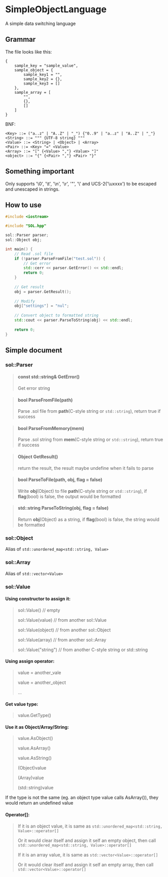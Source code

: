 # SimpleObjectLanguage
A simple data switching language

## Grammar
The file looks like this:
```
{
    sample_key = "sample_value",
    sample_object = {
        sample_key1 = "",
        sample_key2 = {},
        sample_key3 = []
    },
    sample_array = [
        "",
        {},
        []
    ]
}
```

BNF:
```
<Key> ::= ("a..z" | "A..Z" | "_") {"0..9" | "a..z" | "A..Z" | "_"}
<String> ::= """ {UTF-8 string} """
<Value> ::= <String> | <Object> | <Array>
<Pair> ::= <Key> "=" <Value>
<Array> ::= "[" {<Value> ","} <Value> "]"
<object> ::= "{" {<Pair> ","} <Pair> "}"
```

## Something important
Only supports '\0', '\t', '\n', '\r', '\"', '\\' and UCS-2('\uxxxx') to be escaped and unescaped in strings.

## How to use
```cpp
#include <iostream>

#include "SOL.hpp"

sol::Parser parser;
sol::Object obj;

int main() {
    // Read .sol file
    if (!parser.ParseFromFile("test.sol")) {
        // Get error
        std::cerr << parser.GetError() << std::endl;
        return 0;
    }
    
    // Get result
    obj = parser.GetResult();
    
    // Modify
    obj["settings"] = "nul";
    
    // Convert object to formatted string
    std::cout << parser.ParseToString(obj) << std::endl;
    
    return 0;
}
```

## Simple document
### sol::Parser
> #### const std::string& GetError()
> Get error string

> #### bool ParseFromFile(path)
> Parse .sol file from **path**(C-style string or `std::string`), return true if success

> #### bool ParseFromMemory(mem)
> Parse .sol string from **mem**(C-style string or `std::string`), return true if success

> #### Object GetResult()
> return the result, the result maybe undefine when it fails to parse

> #### bool ParseToFile(path, obj, flag = false)
> Write **obj**(Object) to file **path**(C-style string or `std::string`), if **flag**(bool) is false, the output would be formatted

> #### std::string ParseToString(obj, flag = false)
> Return **obj**(Object) as a string, if **flag**(bool) is false, the string would be formatted

### sol::Object
Alias of `std::unordered_map<std::string, Value>`

### sol::Array
Alias of `std::vector<Value>`

### sol::Value
#### Using constructor to assign it:
> sol::Value() // empty
> 
> sol::Value(value) // from another sol::Value
> 
> sol::Value(object) // from another sol::Object
> 
> sol::Value(array) // from another sol::Array
> 
> sol::Value("string") // from another C-style string or std::string

#### Using assign operator:
> value = another_vale
> 
> value = another_object
> 
> ...

#### Get value type:
> value.GetType()

#### Use it as Object/Array/String:
> value.AsObject()
> 
> value.AsArray()
> 
> value.AsString()
> 
> (Object)value
> 
> (Array)value
> 
> (std::string)value
> 
If the type is not the same (eg. an object type value calls AsArray()), they would return an undefined value

#### Operator\[\]:
> If it is an object value, it is same as `std::unordered_map<std::string, Value>::operator[]`
> 
> Or it would clear itself and assign it self an empty object, then call `std::unordered_map<std::string, Value>::operator[]`
>
> If it is an array value, it is same as `std::vector<Value>::operator[]`
> 
> Or it would clear itself and assign it self an empty array, then call `std::vector<Value>::operator[]`
